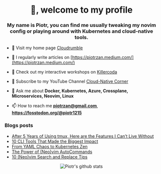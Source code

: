 <h1 align="center">👋, welcome to my profile</h1>
<h3 align="center">My name is Piotr, you can find me usually tweaking my novim
config or playing around with Kubernetes and cloud-native tools.</h3>

- 🔭 Visit my home page [Cloudrumble](https://www.cloudrumble.net)

- 📝 I regularly write articles on [https://piotrzan.medium.com/](https://piotrzan.medium.com/)

- 🌱 Check out my interactive workshops on [Killercoda](https://killercoda.com/decoder)
  
- 🎥 Subscribe to my YouTube Channel [Cloud-Native Corner](https://www.youtube.com/channel/UCkWVN7H3JqGtJ5Pv5bvCrAw)

- 💬 Ask me about **Docker, Kubernetes, Azure, Crossplane, Microservices, Neovim, Linux**

- 📫 How to reach me **piotrzan@gmail.com**, **https://fosstodon.org/@piotr1215**

### Blogs posts

<!-- BLOG-POST-LIST:START -->
- [After 5 Years of Using tmux, Here are the Features I Can’t Live Without](https://itnext.io/after-5-years-of-using-tmux-here-are-the-features-i-cant-live-without-04b27dba9b27?source=rss-3c5c31a7d1d7------2)
- [10 CLI Tools That Made the Biggest Impact](https://itnext.io/10-cli-tools-that-made-the-biggest-impact-f8a2f4168434?source=rss-3c5c31a7d1d7------2)
- [From YAML Chaos to Kubernetes Zen](https://itnext.io/from-yaml-chaos-to-kubernetes-zen-5b9e8242a5cb?source=rss-3c5c31a7d1d7------2)
- [The Power of &lpar;Neo&rpar;vim AutoCommands](https://itnext.io/the-power-of-neo-vim-autocommands-5d47c2186667?source=rss-3c5c31a7d1d7------2)
- [10 &lpar;Neo&rpar;vim Search and Replace Tips](https://itnext.io/10-neo-vim-search-and-replace-tips-2ec09c442e60?source=rss-3c5c31a7d1d7------2)
<!-- BLOG-POST-LIST:END -->

<p align="center">
  <img
  src="https://github-readme-stats.vercel.app/api?username=piotr1215&count_private=true" alt="Piotr's github stats">
</p>
